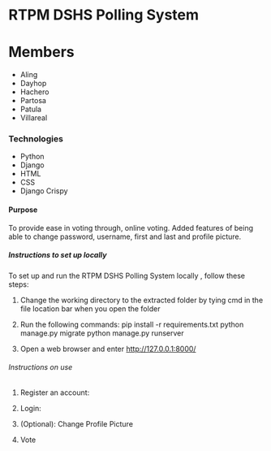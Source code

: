 # RTPM DSHS Polling System

# Members
- Aling
- Dayhop
- Hachero
- Partosa
- Patula
- Villareal

### Technologies
- Python
- Django
- HTML
- CSS
- Django Crispy

#### Purpose
To provide ease in voting through, online voting. Added features of being able to change password, username, first and last and profile picture.

##### Instructions to set up locally
To set up and run the RTPM DSHS Polling System locally , follow these steps:

1. Change the working directory to the extracted folder by tying cmd in the file location bar when you open the folder

2. Run the following commands:
pip install -r requirements.txt
python manage.py migrate
python manage.py runserver

3. Open a web browser and enter http://127.0.0.1:8000/

###### Instructions on use
1. Register an account:

2. Login:

3. (Optional): Change Profile Picture

4. Vote


